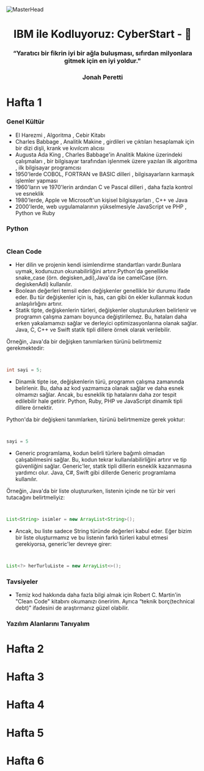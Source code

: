 ![MasterHead](https://github.com/busecoban/IBM_CyberStart/assets/73944611/0f4de612-3ccc-4b13-b344-7dce9b455290)
<h1 align="center">IBM ile Kodluyoruz: CyberStart - 🐍 </h1>
<h3 align="center">“Yaratıcı bir fikrin iyi bir ağla buluşması, sıfırdan milyonlara gitmek için en iyi yoldur."</h3>


<h3 align="center">Jonah Peretti</h3>

# Hafta 1

### Genel Kültür
- El Harezmi , Algoritma , Cebir Kitabı
- Charles Babbage , Analitik Makine , girdileri ve çıktıları hesaplamak için bir dizi dişli, krank ve kıvılcım alıcısı
- Augusta Ada King , Charles Babbage'in Analitik Makine üzerindeki çalışmaları , bir bilgisayar tarafından işlenmek üzere yazılan ilk algoritma , ilk bilgisayar programcısı 
- 1950'lerde COBOL, FORTRAN ve BASIC  dilleri , bilgisayarların karmaşık işlemler yapması
- 1960'ların ve 1970'lerin ardından C ve Pascal dilleri , daha fazla kontrol ve esneklik  
- 1980'lerde, Apple ve Microsoft'un kişisel bilgisayarları , C++ ve Java
- 2000'lerde, web uygulamalarının yükselmesiyle JavaScript ve PHP , Python ve Ruby
  
### Python

```
```
### Clean Code

- Her dilin ve projenin kendi isimlendirme standartları vardır.Bunlara uymak, kodunuzun okunabilirliğini artırır.Python'da genellikle snake_case (örn. degisken_adi),Java'da ise camelCase (örn. degiskenAdi) kullanılır.
- Boolean değerleri temsil eden değişkenler genellikle bir durumu ifade eder. Bu tür değişkenler için is, has, can gibi ön ekler kullanmak kodun anlaşılırlığını artırır.
- Statik tipte, değişkenlerin türleri, değişkenler oluşturulurken belirlenir ve programın çalışma zamanı boyunca değiştirilemez. Bu, hataları daha erken yakalamamızı sağlar ve derleyici optimizasyonlarına olanak sağlar. Java, C, C++ ve Swift statik tipli dillere örnek olarak verilebilir.


Örneğin, Java'da bir değişken tanımlarken türünü belirtmemiz gerekmektedir:


```java


int sayi = 5;


```

- Dinamik tipte ise, değişkenlerin türü, programın çalışma zamanında belirlenir. Bu, daha az kod yazmamıza olanak sağlar ve daha esnek olmamızı sağlar. Ancak, bu esneklik tip hatalarını daha zor tespit edilebilir hale getirir. Python, Ruby, PHP ve JavaScript dinamik tipli dillere örnektir.


Python'da bir değişkeni tanımlarken, türünü belirtmemize gerek yoktur:


```python


sayi = 5


```

- Generic programlama, kodun belirli türlere bağımlı olmadan çalışabilmesini sağlar. Bu, kodun tekrar kullanılabilirliğini artırır ve tip güvenliğini sağlar. Generic'ler, statik tipli dillerin esneklik kazanmasına yardımcı olur. Java, C#, Swift gibi dillerde Generic programlama kullanılır.


Örneğin, Java'da bir liste oluştururken, listenin içinde ne tür bir veri tutacağını belirtmeliyiz:


```java


List<String> isimler = new ArrayList<String>();


```

- Ancak, bu liste sadece String türünde değerleri kabul eder. Eğer bizim bir liste oluşturmamız ve bu listenin farklı türleri kabul etmesi gerekiyorsa, generic'ler devreye girer:


```java


List<?> herTurluListe = new ArrayList<>();


```

### Tavsiyeler 

- Temiz kod hakkında daha fazla bilgi almak için Robert C. Martin'in "Clean Code" kitabını okumanızı öneririm. Ayrıca “teknik borç(technical debt)” ifadesini de araştırmanız güzel olabilir.

### Yazılım Alanlarını Tanıyalım





# Hafta 2

# Hafta 3

# Hafta 4

# Hafta 5

# Hafta 6


